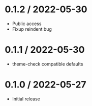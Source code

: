 
0.1.2 / 2022-05-30
==================

  * Public access
  * Fixup reindent bug

0.1.1 / 2022-05-30
==================

  * theme-check compatible defaults

0.1.0 / 2022-05-27
==================

  * Initial release
